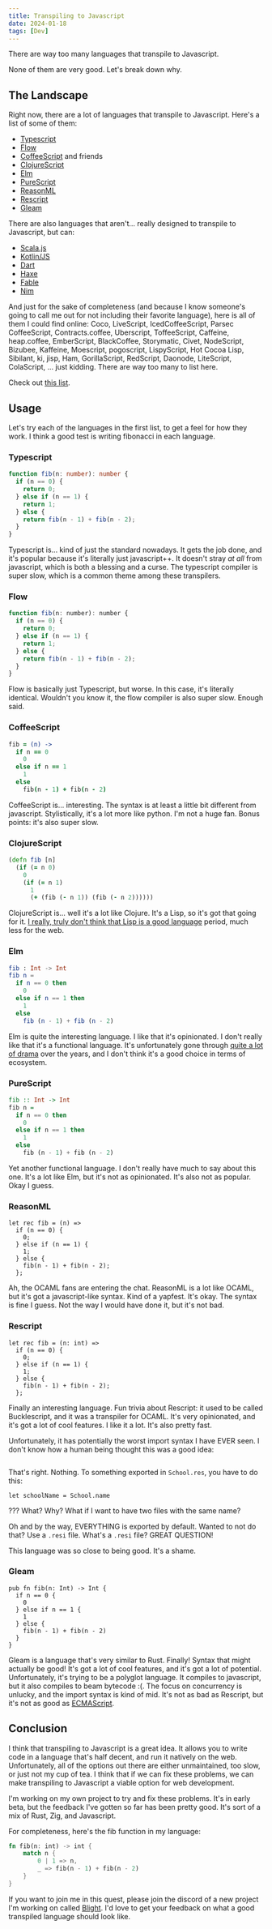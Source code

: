 ```yaml
---
title: Transpiling to Javascript
date: 2024-01-18
tags: [Dev]
---
```


There are way too many languages that transpile to Javascript.

None of them are very good. Let's break down why.

## The Landscape

Right now, there are a lot of languages that transpile to Javascript. Here's a
list of some of them:

- [Typescript](https://www.typescriptlang.org/)
- [Flow](https://flow.org/)
- [CoffeeScript](https://coffeescript.org/) and friends
- [ClojureScript](https://clojurescript.org/)
- [Elm](https://elm-lang.org/)
- [PureScript](https://www.purescript.org/)
- [ReasonML](https://reasonml.github.io/)
- [Rescript](https://rescript-lang.org/)
- [Gleam](https://gleam.run/)

There are also languages that aren't... really designed to transpile to
Javascript, but can:

- [Scala.js](https://www.scala-js.org/)
- [Kotlin/JS](https://kotlinlang.org/docs/js-overview.html)
- [Dart](https://dart.dev/)
- [Haxe](https://haxe.org/)
- [Fable](https://fable.io/)
- [Nim](https://nim-lang.org/)

And just for the sake of completeness (and because I know someone's going to
call me out for not including their favorite language), here is all of them I
could find online: Coco, LiveScript, IcedCoffeeScript, Parsec CoffeeScript,
Contracts.coffee, Uberscript, ToffeeScript, Caffeine, heap.coffee, EmberScript,
BlackCoffee, Storymatic, Civet, NodeScript, Bizubee, Kaffeine, Moescript,
pogoscript, LispyScript, Hot Cocoa Lisp, Sibilant, ki, jisp, Ham, GorillaScript,
RedScript, Daonode, LiteScript, ColaScript, ... just kidding. There are way too
many to list here.

Check out
[this list](https://github.com/jashkenas/coffeescript/wiki/List-of-languages-that-compile-to-JS).

## Usage

Let's try each of the languages in the first list, to get a feel for how they
work. I think a good test is writing fibonacci in each language.

### Typescript

```typescript
function fib(n: number): number {
  if (n == 0) {
    return 0;
  } else if (n == 1) {
    return 1;
  } else {
    return fib(n - 1) + fib(n - 2);
  }
}
```

Typescript is... kind of just the standard nowadays. It gets the job done, and
it's popular because it's literally just javascript++. It doesn't stray _at all_
from javascript, which is both a blessing and a curse. The typescript compiler
is super slow, which is a common theme among these transpilers.

### Flow

```javascript
function fib(n: number): number {
  if (n == 0) {
    return 0;
  } else if (n == 1) {
    return 1;
  } else {
    return fib(n - 1) + fib(n - 2);
  }
}
```

Flow is basically just Typescript, but worse. In this case, it's literally
identical. Wouldn't you know it, the flow compiler is also super slow. Enough
said.

### CoffeeScript

```coffeescript
fib = (n) ->
  if n == 0
    0
  else if n == 1
    1
  else
    fib(n - 1) + fib(n - 2)
```

CoffeeScript is... interesting. The syntax is at least a little bit different
from javascript. Stylistically, it's a lot more like python. I'm not a huge fan.
Bonus points: it's also super slow.

### ClojureScript

```clojure
(defn fib [n]
  (if (= n 0)
    0
    (if (= n 1)
      1
      (+ (fib (- n 1)) (fib (- n 2))))))
```

ClojureScript is... well it's a lot like Clojure. It's a Lisp, so it's got that
going for it.
[I really, truly don't think that Lisp is a good language](https://wiki.c2.com/?WhyWeHateLisp)
period, much less for the web.

### Elm

```elm
fib : Int -> Int
fib n =
  if n == 0 then
    0
  else if n == 1 then
    1
  else
    fib (n - 1) + fib (n - 2)
```

Elm is quite the interesting language. I like that it's opinionated. I don't
really like that it's a functional language. It's unfortunately gone through
[quite a lot of drama](https://lukeplant.me.uk/blog/posts/why-im-leaving-elm/)
over the years, and I don't think it's a good choice in terms of ecosystem.

### PureScript

```purescript
fib :: Int -> Int
fib n =
  if n == 0 then
    0
  else if n == 1 then
    1
  else
    fib (n - 1) + fib (n - 2)
```

Yet another functional language. I don't really have much to say about this one.
It's a lot like Elm, but it's not as opinionated. It's also not as popular. Okay
I guess.

### ReasonML

```reason
let rec fib = (n) =>
  if (n == 0) {
    0;
  } else if (n == 1) {
    1;
  } else {
    fib(n - 1) + fib(n - 2);
  };
```

Ah, the OCAML fans are entering the chat. ReasonML is a lot like OCAML, but it's
got a javascript-like syntax. Kind of a yapfest. It's okay. The syntax is fine I
guess. Not the way I would have done it, but it's not bad.

### Rescript

```rescript
let rec fib = (n: int) =>
  if (n == 0) {
    0;
  } else if (n == 1) {
    1;
  } else {
    fib(n - 1) + fib(n - 2);
  };
```

Finally an interesting language. Fun trivia about Rescript: it used to be called
Bucklescript, and it was a transpiler for OCAML. It's very opinionated, and it's
got a lot of cool features. I like it a lot. It's also pretty fast.

Unfortunately, it has potentially the worst import syntax I have EVER seen. I
don't know how a human being thought this was a good idea:

```rescript
```

That's right. Nothing. To something exported in `School.res`, you have to do
this:

```rescript
let schoolName = School.name
```

??? What? Why? What if I want to have two files with the same name?

Oh and by the way, EVERYTHING is exported by default. Wanted to not do that? Use
a `.resi` file. What's a `.resi` file? GREAT QUESTION!

This language was so close to being good. It's a shame.

### Gleam

```gleam
pub fn fib(n: Int) -> Int {
  if n == 0 {
    0
  } else if n == 1 {
    1
  } else {
    fib(n - 1) + fib(n - 2)
  }
}
```

Gleam is a language that's very similar to Rust. Finally! Syntax that might
actually be good! It's got a lot of cool features, and it's got a lot of
potential. Unfortunately, it's trying to be a polyglot language. It compiles to
javascript, but it also compiles to beam bytecode :(. The focus on concurrency
is unlucky, and the import syntax is kind of mid. It's not as bad as Rescript,
but it's not as good as [ECMAScript](https://tinyclouds.org/trademark).

## Conclusion

I think that transpiling to Javascript is a great idea. It allows you to write
code in a language that's half decent, and run it natively on the web.
Unfortunately, all of the options out there are either unmaintained, too slow,
or just not my cup of tea. I think that if we can fix these problems, we can
make transpiling to Javascript a viable option for web development.

I'm working on my own project to try and fix these problems. It's in early beta,
but the feedback I've gotten so far has been pretty good. It's sort of a mix of
Rust, Zig, and Javascript.

For completeness, here's the fib function in my language:

```rust
fn fib(n: int) -> int {
    match n {
        0 | 1 => n,
        _ => fib(n - 1) + fib(n - 2)
    }
}
```

If you want to join me in this quest, please join the discord of a new project
I'm working on called [Blight](https://discord.gg/J4AczrGdkj). I'd love to get
your feedback on what a good transpiled language should look like.
